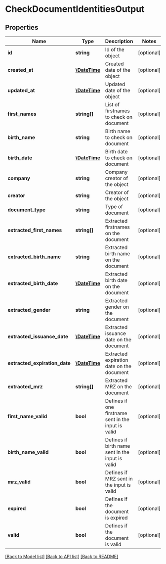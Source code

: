 # CheckDocumentIdentitiesOutput

## Properties
Name | Type | Description | Notes
------------ | ------------- | ------------- | -------------
**id** | **string** | Id of the object | [optional] 
**created_at** | [**\DateTime**](\DateTime.md) | Created date of the object | [optional] 
**updated_at** | [**\DateTime**](\DateTime.md) | Updated date of the object | [optional] 
**first_names** | **string[]** | List of firstnames to check on document | [optional] 
**birth_name** | **string** | Birth name to check on document | [optional] 
**birth_date** | [**\DateTime**](\DateTime.md) | Birth date to check on document | [optional] 
**company** | **string** | Company creator of the object | [optional] 
**creator** | **string** | Creator of the object | [optional] 
**document_type** | **string** | Type of document | [optional] 
**extracted_first_names** | **string[]** | Extracted firstnames on the document | [optional] 
**extracted_birth_name** | **string** | Extracted birth name on the document | [optional] 
**extracted_birth_date** | [**\DateTime**](\DateTime.md) | Extracted birth date on the document | [optional] 
**extracted_gender** | **string** | Extracted gender on the document | [optional] 
**extracted_issuance_date** | [**\DateTime**](\DateTime.md) | Extracted issuance date on the document | [optional] 
**extracted_expiration_date** | [**\DateTime**](\DateTime.md) | Extracted expiration date on the document | [optional] 
**extracted_mrz** | **string[]** | Extracted MRZ on the document | [optional] 
**first_name_valid** | **bool** | Defines if one firstname sent in the input is valid | [optional] 
**birth_name_valid** | **bool** | Defines if birth name sent in the input is valid | [optional] 
**mrz_valid** | **bool** | Defines if MRZ sent in the input is valid | [optional] 
**expired** | **bool** | Defines if the document is expired | [optional] 
**valid** | **bool** | Defines if the document is valid | [optional] 

[[Back to Model list]](../README.md#documentation-for-models) [[Back to API list]](../README.md#documentation-for-api-endpoints) [[Back to README]](../README.md)

